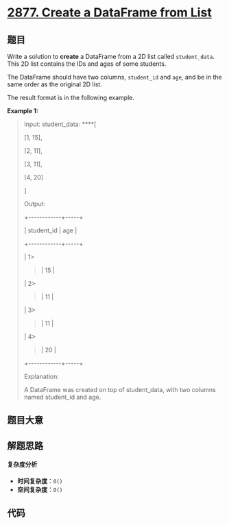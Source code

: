 # [2877. Create a DataFrame from List](https://leetcode.com/problems/create-a-dataframe-from-list/)

## 题目

Write a solution to **create** a DataFrame from a 2D list called
`student_data`. This 2D list contains the IDs and ages of some students.

The DataFrame should have two columns, `student_id` and `age`, and be in the
same order as the original 2D list.

The result format is in the following example.

**Example 1:**

> Input: student_data: \*\*\*\*[
>
> [1, 15],
>
> [2, 11],
>
> [3, 11],
>
> [4, 20]
>
> ]
>
> Output:
>
> +------------+-----+
>
> | student_id | age |
>
> +------------+-----+
>
> | 1>
>
> > | 15 |
>
> | 2>
>
> > | 11 |
>
> | 3>
>
> > | 11 |
>
> | 4>
>
> > | 20 |
>
> +------------+-----+
>
> Explanation:
>
> A DataFrame was created on top of student_data, with two columns named student_id and age.

## 题目大意

## 解题思路

#### 复杂度分析

- **时间复杂度**：`O()`
- **空间复杂度**：`O()`

## 代码

```javascript

```
